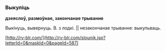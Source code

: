 ### Выкуліць
**дзеяслоў, размоўнае, закончанае трыванне**

Выкінуць, вывернуць. В. з лодкі. || незакончанае трыванне: выкульваць.

<a rel="author">[http://rv-blr.com/](http://rv-blr.com/slounik.jsp?letterId=0&maskId=0&pageId=587)</a>
